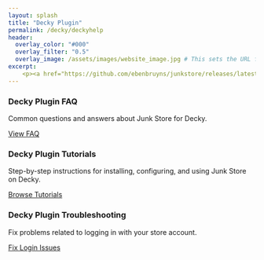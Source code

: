 ```yaml
---
layout: splash
title: "Decky Plugin"
permalink: /decky/deckyhelp
header:
  overlay_color: "#000"
  overlay_filter: "0.5"
  overlay_image: /assets/images/website_image.jpg # This sets the URL for this page
excerpt:
    <p><a href="https://github.com/ebenbruyns/junkstore/releases/latest" target="_blank" rel="noopener noreferrer">Latest release v1.1.9</a></p>
---
```


<!-- Content Boxes -->
<div class="content-box-container">
  <!-- FAQ -->
  <div class="content-box faq">
    <h3>Decky Plugin FAQ</h3>
    <p>Common questions and answers about Junk Store for Decky.</p>
    <a href="{{ '/decky/help/faq' | relative_url }}">View FAQ</a>
  </div>

  <!-- Tutorials -->
  <div class="content-box tutorials">
    <h3>Decky Plugin Tutorials</h3>
    <p>Step-by-step instructions for installing, configuring, and using Junk Store on Decky.</p>
    <a href="{{ '/tutorials/' | relative_url }}">Browse Tutorials</a>
  </div>

  <!-- Troubleshooting -->
  <div class="content-box troubleshooting">
    <h3>Decky Plugin Troubleshooting</h3>
    <p>Fix problems related to logging in with your store account.</p>
    <a href="{{ '/troubleshooting/' | relative_url }}">Fix Login Issues</a>
  </div>

  <!-- Tested Games -->
  <!-- <div class="content-box tested-games">
    <h3>Games Tested</h3>
    <p>View tested Epic Store games known to work with Junk Store.</p>
   
  </div> -->

  <!-- Posts -->
  <!-- <div class="content-box posts">
    <h3>Decky Plugin Updates</h3>
    <p>Catch up on changelogs and announcements from the previous site.</p>
    
  </div> -->
</div>

<script src="{{ '/assets/js/filter.js' | relative_url }}"></script>
